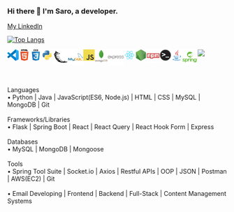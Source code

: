 ### Hi there 👋 I'm Saro, a developer. 

<!--
**Saromazzotta/Saromazzotta** is a ✨ _special_ ✨ repository because its `README.md` (this file) appears on your GitHub profile.

Here are some ideas to get you started:

- 🔭 I’m currently working on ...
- 🌱 I’m currently learning ...
- 👯 I’m looking to collaborate on ...
- 🤔 I’m looking for help with ...
- 💬 Ask me about ...
- 📫 How to reach me: ...
- 😄 Pronouns: ...
- ⚡ Fun fact: ...
-->

<!-- ⚡ Fun fact: An Olympic swimming pool holds 850 thousand gallons 
<br> -->
<!-- 🔭 I’m currently working on React and Ruby applications 
<br> -->
<!-- 🌱 I’m currently learning about JavaScript
<br> -->
<a href="https://www.linkedin.com/in/saromazzotta/" target="_blank">  My LinkedIn 

[![Top Langs](https://github-readme-stats.vercel.app/api/top-langs/?username=Saromazzotta&hide=css&layout=compact&theme=chartreuse-dark)](https://github.com/Saromazzotta/github-readme-stats)

<img src="https://github-readme-streak-stats.herokuapp.com/?user=Saromazzotta&stroke=ffffff&background=0f172a&ring=3382ed&fire=3382ed&currStreakNum=ffffff&currStreakLabel=3382ed&sideNums=ffffff&sideLabels=ffffff&dates=ffffff&hide_border=true" />

<!-- <a href="https://benton-michael.github.io/" target="_blank">My Portfolio Site<a/> -->

<img align="left" alt="Visual Studio Code" width="26" src="https://raw.githubusercontent.com/github/explore/80688e429a7d4ef2fca1e82350fe8e3517d3494d/topics/visual-studio-code/visual-studio-code.png" />

 <img align="left" alt="HTML5" width="26" src="https://raw.githubusercontent.com/github/explore/80688e429a7d4ef2fca1e82350fe8e3517d3494d/topics/html/html.png" />
<img align="left" alt="CSS3" width="26" src="https://raw.githubusercontent.com/github/explore/80688e429a7d4ef2fca1e82350fe8e3517d3494d/topics/css/css.png" />

<img align="left" alt="Python" width="26" src="https://raw.githubusercontent.com/devicons/devicon/master/icons/python/python-original.svg" />
<img align="left" alt="Flask" width="35" height="-100" src="https://raw.githubusercontent.com/devicons/devicon/master/icons/flask/flask-original.svg" />
<img align="left" alt="MySQL" width="35" height="-120" src="https://raw.githubusercontent.com/devicons/devicon/master/icons/mysql/mysql-original-wordmark.svg" />
<!-- <img align="left" alt="Django" width="37" height="-100" src="https://raw.githubusercontent.com/devicons/devicon/master/icons/django/django-plain-wordmark.svg"/> -->

<img align="left" alt="JavaScript" width="26px" src="https://raw.githubusercontent.com/github/explore/80688e429a7d4ef2fca1e82350fe8e3517d3494d/topics/javascript/javascript.png" />
<img align="left" alt="MongoDB" width="30" src="https://raw.githubusercontent.com/devicons/devicon/master/icons/mongodb/mongodb-original-wordmark.svg" />
<img align="left" alt="Express" width="37" height="-120" src="https://raw.githubusercontent.com/devicons/devicon/master/icons/express/express-original-wordmark.svg" />

<img align="left" alt="React" width="26" src="https://raw.githubusercontent.com/github/explore/80688e429a7d4ef2fca1e82350fe8e3517d3494d/topics/react/react.png" />
<img align="left" alt="Node.js" width="26" src="https://raw.githubusercontent.com/github/explore/80688e429a7d4ef2fca1e82350fe8e3517d3494d/topics/nodejs/nodejs.png" />
<img align="left" alt="NPM" width="30" src="https://raw.githubusercontent.com/devicons/devicon/master/icons/npm/npm-original-wordmark.svg" /> 

<img class="category" align="left" alt="Terminal" width="26" src="https://raw.githubusercontent.com/github/explore/80688e429a7d4ef2fca1e82350fe8e3517d3494d/topics/terminal/terminal.png" />

<img align="left" alt="Java" width="26" src="https://raw.githubusercontent.com/devicons/devicon/master/icons/java/java-original.svg" />
<img align="left" alt="Spring" width="35" src="https://raw.githubusercontent.com/devicons/devicon/master/icons/spring/spring-original-wordmark.svg" /> 

<br>
<br>
 <p>
  <br>
  <br>
  Languages
  <br>
     • Python | Java | JavaScript(ES6, Node.js) | HTML | CSS | MySQL | MongoDB | Git 
  <br>
  <br>
  Frameworks/Libraries
  <br>
     • Flask | Spring Boot | React | React Query | React Hook Form | Express  
  <br>
  <br>
  Databases
  <br>
     • MySQL | MongoDB | Mongoose 
  <br>
  <br>
  Tools
  <br>
     • Spring Tool Suite | Socket.io | Axios | Restful APIs | OOP | JSON | Postman | AWS(EC2) | Git
  <br>
  <br>
     • Email Developing | Frontend | Backend | Full-Stack | Content Management Systems
 </p>

<!-- 
< <img align="left" alt="Ruby" width="30 height="-120" src="https://raw.githubusercontent.com/devicons/devicon/master/icons/ruby/ruby-original.svg" /> -->

[linkedin]: https://www.linkedin.com/in/Saromazzotta/
